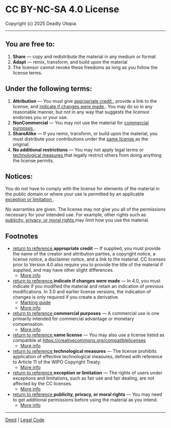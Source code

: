 # CC BY-NC-SA 4.0 License

Copyright (c) 2025 Deadly Utopia

------

## You are free to:

1. **Share** — copy and redistribute the material in any medium or format
2. **Adapt** — remix, transform, and build upon the material
3. The licensor cannot revoke these freedoms as long as you follow the license terms.

## Under the following terms:

1. **Attribution** — You must give [appropriate credit ](https://creativecommons.org/licenses/by-nc-sa/4.0/#ref-appropriate-credit), provide a link to the license, and [indicate if changes were made ](https://creativecommons.org/licenses/by-nc-sa/4.0/#ref-indicate-changes). You may do so in any reasonable manner, but not in any way that suggests the licensor endorses you or your use.
2. **NonCommercial** — You may not use the material for [commercial purposes ](https://creativecommons.org/licenses/by-nc-sa/4.0/#ref-commercial-purposes).
3. **ShareAlike** — If you remix, transform, or build upon the material, you must distribute your contributions under the [same license ](https://creativecommons.org/licenses/by-nc-sa/4.0/#ref-same-license)as the original.
4. **No additional restrictions** — You may not apply legal terms or [technological measures ](https://creativecommons.org/licenses/by-nc-sa/4.0/#ref-technological-measures)that legally restrict others from doing anything the license permits.

## Notices:

You do not have to comply with the license for elements of the material in the public domain or where your use is permitted by an applicable [exception or limitation ](https://creativecommons.org/licenses/by-nc-sa/4.0/#ref-exception-or-limitation).

No warranties are given. The license may not give you all of the permissions necessary for your intended use. For example, other rights such as [publicity, privacy, or moral rights ](https://creativecommons.org/licenses/by-nc-sa/4.0/#ref-publicity-privacy-or-moral-rights)may limit how you use the material.

## Footnotes

- [ return to reference ](https://creativecommons.org/licenses/by-nc-sa/4.0/#src-appropriate-credit)**appropriate credit** — If supplied, you must provide the name of the creator and attribution parties, a copyright notice, a license notice, a disclaimer notice, and a link to the material. CC licenses prior to Version 4.0 also require you to provide the title of the material if supplied, and may have other slight differences.
  - [More info](https://wiki.creativecommons.org/License_Versions#Detailed_attribution_comparison_chart)
- [ return to reference ](https://creativecommons.org/licenses/by-nc-sa/4.0/#src-indicate-changes)**indicate if changes were made** — In 4.0, you must indicate if you modified the material and retain an indication of previous modifications. In 3.0 and earlier license versions, the indication of changes is only required if you create a derivative.
  - [Marking guide](https://wiki.creativecommons.org/Best_practices_for_attribution#This_is_a_good_attribution_for_material_you_modified_slightly)
  - [More info](https://wiki.creativecommons.org/License_Versions#Modifications_and_adaptations_must_be_marked_as_such)
- [ return to reference ](https://creativecommons.org/licenses/by-nc-sa/4.0/#src-commercial-purposes)**commercial purposes** — A commercial use is one primarily intended for commercial advantage or monetary compensation.
  - [More info](https://creativecommons.org/faq/#does-my-use-violate-the-noncommercial-clause-of-the-licenses)
- [ return to reference ](https://creativecommons.org/licenses/by-nc-sa/4.0/#src-same-license)**same license** — You may also use a license listed as compatible at https://creativecommons.org/compatiblelicenses
  - [More info](https://creativecommons.org/faq/#if-i-derive-or-adapt-material-offered-under-a-creative-commons-license-which-cc-licenses-can-i-use)
- [ return to reference ](https://creativecommons.org/licenses/by-nc-sa/4.0/#src-technological-measures)**technological measures** — The license prohibits application of effective technological measures, defined with reference to Article 11 of the WIPO Copyright Treaty.
  - [More info](https://wiki.creativecommons.org/License_Versions#Application_of_effective_technological_measures_by_users_of_CC-licensed_works_prohibited)
- [ return to reference ](https://creativecommons.org/licenses/by-nc-sa/4.0/#src-exception-or-limitation)**exception or limitation** — The rights of users under exceptions and limitations, such as fair use and fair dealing, are not affected by the CC licenses.
  - [More info](https://wiki.creativecommons.org/Frequently_Asked_Questions#Do_Creative_Commons_licenses_affect_exceptions_and_limitations_to_copyright.2C_such_as_fair_dealing_and_fair_use.3F)
- [ return to reference ](https://creativecommons.org/licenses/by-nc-sa/4.0/#src-publicity-privacy-or-moral-rights)**publicity, privacy, or moral rights** — You may need to get additional permissions before using the material as you intend.
  - [More info](https://wiki.creativecommons.org/Considerations_for_licensors_and_licensees)

------

[Deed](https://creativecommons.org/licenses/by-nc-sa/4.0/) | [Legal Code](https://creativecommons.org/licenses/by-nc-sa/4.0/legalcode)
